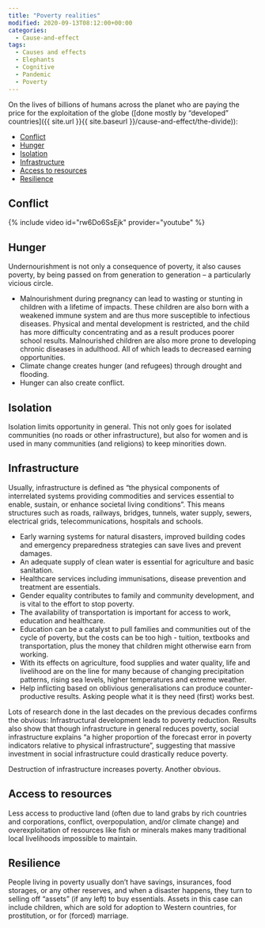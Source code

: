 ```yaml
---
title: "Poverty realities"
modified: 2020-09-13T08:12:00+00:00
categories:
  - Cause-and-effect
tags:
  - Causes and effects
  - Elephants
  - Cognitive
  - Pandemic
  - Poverty
---
```


On the lives of billions of humans across the planet who are paying the price for the exploitation of the globe ([done mostly by “developed” countries]({{ site.url }}{{ site.baseurl }}/cause-and-effect/the-divide)):

- [Conflict](#conflict)
- [Hunger](#hunger)
- [Isolation](#isolation)
- [Infrastructure](#infrastructure)
- [Access to resources](#access-to-resources)
- [Resilience](#resilience)

## Conflict

{% include video id="rw6Do6SsEjk" provider="youtube" %}

## Hunger

Undernourishment is not only a consequence of poverty, it also causes poverty, by being passed on from generation to generation – a particularly vicious circle.

* Malnourishment during pregnancy can lead to wasting or stunting in children with a lifetime of impacts. These children are also born with a weakened immune system and are thus more susceptible to infectious diseases. Physical and mental development is restricted, and the child has more difficulty concentrating and as a result produces poorer school results. Malnourished children are also more prone to developing chronic diseases in adulthood. All of which leads to decreased earning opportunities.
* Climate change creates hunger (and refugees) through drought and flooding.
* Hunger can also create conflict.

## Isolation

Isolation limits opportunity in general. This not only goes for isolated communities (no roads or other infrastructure), but also for women and is used in many communities (and religions) to keep minorities down. 

## Infrastructure

Usually, infrastructure is defined as “the physical components of interrelated systems providing commodities and services essential to enable, sustain, or enhance societal living conditions”. This means structures such as roads, railways, bridges, tunnels, water supply, sewers, electrical grids, telecommunications, hospitals and schools.

* Early warning systems for natural disasters, improved building codes and emergency preparedness strategies can save lives and prevent damages.
* An adequate supply of clean water is essential for agriculture and basic sanitation.
* Healthcare services including immunisations, disease prevention and treatment are essentials.
* Gender equality contributes to family and community development, and is vital to the effort to stop poverty.
* The availability of transportation is important for access to work, education and healthcare.
* Education can be a catalyst to pull families and communities out of the cycle of poverty, but the costs can be too high - tuition, textbooks and transportation, plus the money that children might otherwise earn from working.
* With its effects on agriculture, food supplies and water quality, life and livelihood are on the line for many because of changing precipitation patterns, rising sea levels, higher temperatures and extreme weather.
* Help inflicting based on oblivious generalisations can produce counter-productive results. Asking people what it is they need (first) works best.

Lots of research done in the last decades on the previous decades confirms the obvious: Infrastructural development leads to poverty reduction. Results also show that though infrastructure in general reduces poverty, social infrastructure explains “a higher proportion of the forecast error in poverty indicators relative to physical infrastructure”, suggesting that massive investment in social infrastructure could drastically reduce poverty.

Destruction of infrastructure increases poverty. Another obvious. 

## Access to resources

Less access to productive land (often due to land grabs by rich countries and corporations, conflict, overpopulation, and/or climate change) and overexploitation of resources like fish or minerals makes many traditional local livelihoods impossible to maintain.

## Resilience

People living in poverty usually don’t have savings, insurances, food storages, or any other reserves, and when a disaster happens, they turn to selling off “assets” (if any left) to buy essentials. Assets in this case can include children, which are sold for adoption to Western countries, for prostitution, or for (forced) marriage.




